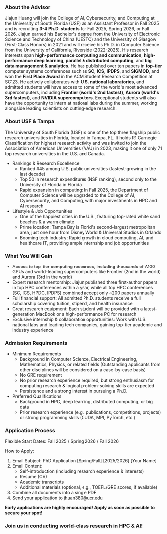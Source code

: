 <!-- ---
permalink: /markdown/
title: "Fully-Funded Ph.D. Positions in Computer Science at USF: HPC & AI"
author_profile: true
redirect_from: 
  - /md/
  - /markdown.html
--- -->

### About the Advisor
Jiajun Huang will join the College of AI, Cybersecurity, and Computing at the University of South Florida (USF) as an Assistant Professor in Fall 2025 and is recruiting **3-4 Ph.D. students** for Fall 2025, Spring 2026, or Fall 2026. Jiajun earned his Bachelor's degree from the University of Electronic Science and Technology of China (UESTC) and the University of Glasgow (First-Class Honors) in 2021 and will receive his Ph.D. in Computer Science from the University of California, Riverside (2022-2025). His research interests span **high-performance computing and communication**, **high-performance deep learning**, **parallel & distributed computing**, and **big data management & analytics**.
He has published over ten papers in **top-tier** computer systems conferences such as **SC**, **ICS**, **IPDPS**, and **SIGMOD**, and won the **First Place Award** in the ACM Student Research Competition at SC'23. He actively collaborates with **U.S. national laboratories**, and admitted students will have access to some of the world's most advanced supercomputers, including **Frontier (world's 2nd fastest)**, **Aurora (world's 3rd fastest)**, and **NVIDIA supercomputers**. Exceptional students will also have the opportunity to intern at national labs during the summer, working alongside leading scientists on cutting-edge research.

### About USF & Tampa
The University of South Florida (USF) is one of the top three flagship public research universities in Florida, located in Tampa, FL. It holds R1 Carnegie Classification for highest research activity and was invited to join the Association of American Universities (AAU) in 2023, making it one of only 71 top research universities in the U.S. and Canada.
* Rankings & Research Excellence
    * Ranked #45 among U.S. public universities (fastest-growing in the last decade)
    * Top 50 in research expenditures (NSF ranking), second only to the University of Florida in Florida
    * Rapid expansion in computing: In Fall 2025, the Department of Computer Science will be upgraded to the College of AI, Cybersecurity, and Computing, with major investments in HPC and AI research
* Lifestyle & Job Opportunities
    * One of the happiest cities in the U.S., featuring top-rated white sand beaches & a warm climate
    * Prime location: Tampa Bay is Florid's second-largest metropolitan area, just one hour from Disney World & Universal Studios in Orlando
    * Booming tech industry: Rapid growth in cloud computing, AI, and healthcare IT, providing ample internship and job opportunities

### What You Will Gain
* Access to top-tier computing resources, including thousands of A100 GPUs and world-leading supercomputers like Frontier (2nd in the world) and Aurora (3rd in the world)
* Expert research mentorship: Jiajun published three first-author papers in top HPC conferences within a year, while all top HPC conferences (SC, ICS, HPDC, IPDPS) combined accept only ~200 papers annually
* Full financial support: All admitted Ph.D. students receive a full scholarship covering tuition, stipend, and health insurance
* Great research equipment: Each student will be provided with a latest-generation MacBook or a high-performance PC for research
* Exclusive internship & collaboration opportunities: Work with U.S. national labs and leading tech companies, gaining top-tier academic and industry experience

### Admission Requirements
* Minimum Requirements
    * Background in Computer Science, Electrical Engineering, Mathematics, Physics, or related fields (Outstanding applicants from other disciplines will be considered on a case-by-case basis)
    * No GRE requirement
    * No prior research experience required, but strong enthusiasm for computing research & logical problem-solving skills are expected
    * Persistence and a strong interest in pursuing a Ph.D.
* Preferred Qualifications
    * Background in HPC, deep learning, distributed computing, or big data
    * Prior research experience (e.g., publications, competitions, projects) or strong programming skills (CUDA, MPI, PyTorch, etc.)

### Application Process
Flexible Start Dates: Fall 2025 / Spring 2026 / Fall 2026

How to Apply:
1. Email Subject: PhD Application [Spring/Fall] [2025/2026] [Your Name]
2. Email Content:
    * Self-introduction (including research experience & interests)
    * Resume (CV)
    * Academic transcripts
    * Additional materials (optional, e.g., TOEFL/GRE scores, if available)
3. Combine all documents into a single PDF
4. Send your application to jhuan380@ucr.edu

**Early applications are highly encouraged! Apply as soon as possible to secure your spot!**

### Join us in conducting world-class research in HPC & AI! 